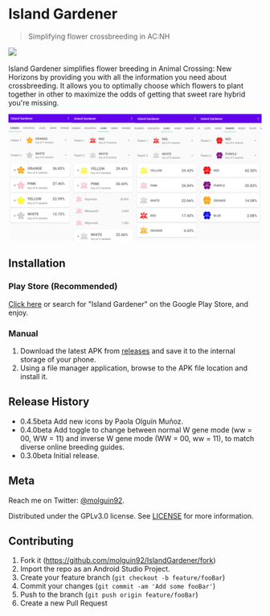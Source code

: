 # Island Gardener
> Simplifying flower crossbreeding in AC:NH

<a href="https://play.google.com/store/apps/details?id=org.molguin.islandgardener"><img src="https://raw.githubusercontent.com/steverichey/google-play-badge-svg/master/img/en_get.svg" width="200px"></a>

Island Gardener simplifies flower breeding in Animal Crossing: New Horizons by providing you with all the information you need about crossbreeding.
It allows you to optimally choose which flowers to plant together in other to maximize the odds of getting that sweet rare hybrid you're missing.

![](./screenshots/header.png)
## Installation

### Play Store (Recommended)
[Click here](https://play.google.com/store/apps/details?id=org.molguin.islandgardener) or search for "Island Gardener" on the Google Play Store, and enjoy.

### Manual

1. Download the latest APK from [releases](https://github.com/molguin92/IslandGardener/releases) and save it to the internal storage of your phone.
2. Using a file manager application, browse to the APK file location and install it.

## Release History

* 0.4.5beta Add new icons by Paola Olguín Muñoz.
* 0.4.0beta Add toggle to change between normal W gene mode (ww = 00, WW = 11) and inverse W gene mode (WW = 00, ww = 11), to match diverse online breeding guides.
* 0.3.0beta Initial release.

## Meta

Reach me on Twitter: [@molguin92](https://twitter.com/molguin92).

Distributed under the GPLv3.0 license. See [LICENSE](LICENSE) for more information.

## Contributing

1. Fork it (<https://github.com/molguin92/IslandGardener/fork>)
2. Import the repo as an Android Studio Project.
3. Create your feature branch (`git checkout -b feature/fooBar`)
4. Commit your changes (`git commit -am 'Add some fooBar'`)
5. Push to the branch (`git push origin feature/fooBar`)
6. Create a new Pull Request
